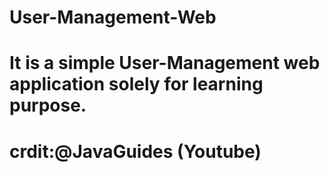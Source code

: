 # User-Management-Web
# It is a simple User-Management web application solely for learning purpose.
# crdit:@JavaGuides (Youtube)

<!-- Create a User
Update a User
Delete a User
Retrieve a User
List of all Users
 -->